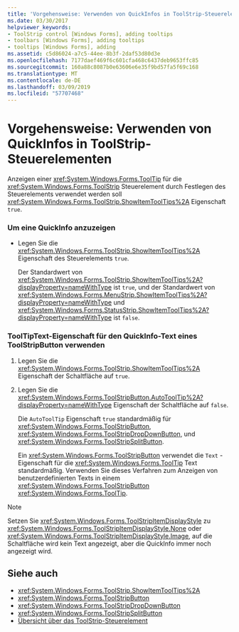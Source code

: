 ```yaml
---
title: 'Vorgehensweise: Verwenden von QuickInfos in ToolStrip-Steuerelementen'
ms.date: 03/30/2017
helpviewer_keywords:
- ToolStrip control [Windows Forms], adding tooltips
- toolbars [Windows Forms], adding tooltips
- tooltips [Windows Forms], adding
ms.assetid: c5d86024-a7c5-44ee-8b3f-2daf53d80d3e
ms.openlocfilehash: 7177daef469f6c601cfa468c6437deb9653ffc85
ms.sourcegitcommit: 160a88c8087b0e63606e6e35f9bd57fa5f69c168
ms.translationtype: MT
ms.contentlocale: de-DE
ms.lasthandoff: 03/09/2019
ms.locfileid: "57707468"
---
```

# <a name="how-to-use-tooltips-in-toolstrip-controls"></a>Vorgehensweise: Verwenden von QuickInfos in ToolStrip-Steuerelementen
Anzeigen einer <xref:System.Windows.Forms.ToolTip> für die <xref:System.Windows.Forms.ToolStrip> Steuerelement durch Festlegen des Steuerelements verwendet werden soll <xref:System.Windows.Forms.ToolStrip.ShowItemToolTips%2A> Eigenschaft `true`.  
  
### <a name="to-display-a-tooltip"></a>Um eine QuickInfo anzuzeigen  
  
-   Legen Sie die <xref:System.Windows.Forms.ToolStrip.ShowItemToolTips%2A> Eigenschaft des Steuerelements `true`.  
  
     Der Standardwert von <xref:System.Windows.Forms.ToolStrip.ShowItemToolTips%2A?displayProperty=nameWithType> ist `true`, und der Standardwert von <xref:System.Windows.Forms.MenuStrip.ShowItemToolTips%2A?displayProperty=nameWithType> und <xref:System.Windows.Forms.StatusStrip.ShowItemToolTips%2A?displayProperty=nameWithType> ist `false`.  
  
### <a name="to-use-the-tooltiptext-property-for-the-tooltip-text-of-a-toolstripbutton"></a>ToolTipText-Eigenschaft für den QuickInfo-Text eines ToolStripButton verwenden  
  
1.  Legen Sie die <xref:System.Windows.Forms.ToolStrip.ShowItemToolTips%2A> Eigenschaft der Schaltfläche auf `true`.  
  
2.  Legen Sie die <xref:System.Windows.Forms.ToolStripButton.AutoToolTip%2A?displayProperty=nameWithType> Eigenschaft der Schaltfläche auf `false`.  
  
     Die `AutoToolTip` Eigenschaft `true` standardmäßig für <xref:System.Windows.Forms.ToolStripButton>, <xref:System.Windows.Forms.ToolStripDropDownButton>, und <xref:System.Windows.Forms.ToolStripSplitButton>.  
  
     Ein <xref:System.Windows.Forms.ToolStripButton> verwendet die `Text` -Eigenschaft für die <xref:System.Windows.Forms.ToolTip> Text standardmäßig. Verwenden Sie dieses Verfahren zum Anzeigen von benutzerdefinierten Texts in einem <xref:System.Windows.Forms.ToolStripButton> <xref:System.Windows.Forms.ToolTip>.  
  
> [!NOTE]
>  Setzen Sie <xref:System.Windows.Forms.ToolStripItemDisplayStyle> zu <xref:System.Windows.Forms.ToolStripItemDisplayStyle.None> oder <xref:System.Windows.Forms.ToolStripItemDisplayStyle.Image>, auf die Schaltfläche wird kein Text angezeigt, aber die QuickInfo immer noch angezeigt wird.  
  
## <a name="see-also"></a>Siehe auch
- <xref:System.Windows.Forms.ToolStrip.ShowItemToolTips%2A>
- <xref:System.Windows.Forms.ToolStripButton>
- <xref:System.Windows.Forms.ToolStripDropDownButton>
- <xref:System.Windows.Forms.ToolStripSplitButton>
- [Übersicht über das ToolStrip-Steuerelement](toolstrip-control-overview-windows-forms.md)

